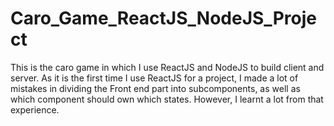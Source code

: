 # Caro_Game_ReactJS_NodeJS_Project
This is the caro game in which I use ReactJS and NodeJS to build client and server. As it is the first time I use ReactJS for a project, I made a lot of mistakes in dividing the Front end part into subcomponents, as well as which component should own which states. However, I learnt a lot from that experience. 
